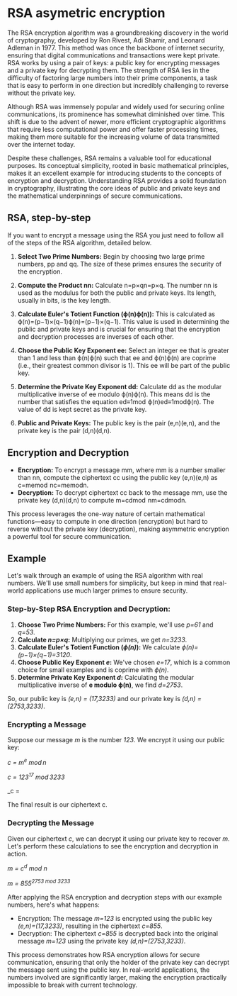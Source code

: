 # RSA asymetric encryption

The RSA encryption algorithm was a groundbreaking discovery in the world of cryptography, developed by Ron Rivest, Adi Shamir, and Leonard Adleman in 1977. This method was once the backbone of internet security, ensuring that digital communications and transactions were kept private. RSA works by using a pair of keys: a public key for encrypting messages and a private key for decrypting them. The strength of RSA lies in the difficulty of factoring large numbers into their prime components, a task that is easy to perform in one direction but incredibly challenging to reverse without the private key.

Although RSA was immensely popular and widely used for securing online communications, its prominence has somewhat diminished over time. This shift is due to the advent of newer, more efficient cryptographic algorithms that require less computational power and offer faster processing times, making them more suitable for the increasing volume of data transmitted over the internet today.

Despite these challenges, RSA remains a valuable tool for educational purposes. Its conceptual simplicity, rooted in basic mathematical principles, makes it an excellent example for introducing students to the concepts of encryption and decryption. Understanding RSA provides a solid foundation in cryptography, illustrating the core ideas of public and private keys and the mathematical underpinnings of secure communications.

## RSA, step-by-step

If you want to encrypt a message using the RSA you just need to follow all of the steps of the RSA algorithm, detailed below.

1. **Select Two Prime Numbers:** Begin by choosing two large prime numbers, pp and qq. The size of these primes ensures the security of the encryption.

2. **Compute the Product nn:** Calculate n=p×qn=p×q. The number nn is used as the modulus for both the public and private keys. Its length, usually in bits, is the key length.
3. **Calculate Euler's Totient Function (ϕ(n)ϕ(n)):** This is calculated as ϕ(n)=(p−1)×(q−1)ϕ(n)=(p−1)×(q−1). This value is used in determining the public and private keys and is crucial for ensuring that the encryption and decryption processes are inverses of each other.
4. **Choose the Public Key Exponent ee:** Select an integer ee that is greater than 1 and less than ϕ(n)ϕ(n) such that ee and ϕ(n)ϕ(n) are coprime (i.e., their greatest common divisor is 1). This ee will be part of the public key.
5. **Determine the Private Key Exponent dd:** Calculate dd as the modular multiplicative inverse of ee modulo ϕ(n)ϕ(n). This means dd is the number that satisfies the equation ed≡1mod  ϕ(n)ed≡1modϕ(n). The value of dd is kept secret as the private key.
6. **Public and Private Keys:** The public key is the pair (e,n)(e,n), and the private key is the pair (d,n)(d,n).

## Encryption and Decryption

* **Encryption:** To encrypt a message mm, where mm is a number smaller than nn, compute the ciphertext cc using the public key (e,n)(e,n) as c=memod  nc=memodn.
* **Decryption:** To decrypt ciphertext cc back to the message mm, use the private key (d,n)(d,n) to compute m=cdmod  nm=cdmodn.

This process leverages the one-way nature of certain mathematical functions—easy to compute in one direction (encryption) but hard to reverse without the private key (decryption), making asymmetric encryption a powerful tool for secure communication.

## Example 

Let's walk through an example of using the RSA algorithm with real numbers. We'll use small numbers for simplicity, but keep in mind that real-world applications use much larger primes to ensure security.

### Step-by-Step RSA Encryption and Decryption:

1. **Choose Two Prime Numbers:** For this example, we'll use _p=61_ and _q=53_.
2. **Calculate _n=p×q_:** Multiplying our primes, we get _n=3233_.
3. **Calculate Euler's Totient Function (_ϕ(n)_):** We calculate _ϕ(n)=(p−1)×(q−1)=3120_.
4. **Choose Public Key Exponent _e_:** We've chosen _e=17_, which is a common choice for small examples and is coprime with _ϕ(n)_.
5. **Determine Private Key Exponent _d_:** Calculating the modular multiplicative inverse of **e modulo ϕ(n)**, we find _d=2753_.

So, our public key is _(e,n) = (17,3233)_ and our private key is _(d,n) = (2753,3233)_.

### Encrypting a Message

Suppose our message _m_ is the number _123_. We encrypt it using our public key:

_c = m<sup>e</sup> mod n_

_c = 123<sup>17</sup> mod 3233_

_c = 

The final result is our ciphertext c.

### Decrypting the Message

Given our ciphertext _c_, we can decrypt it using our private key to recover _m_. Let's perform these calculations to see the encryption and decryption in action.

_m = c<sup>d</sup> mod n_

_m = 855<sup>2753 mod 3233_

After applying the RSA encryption and decryption steps with our example numbers, here's what happens:

* Encryption: The message _m=123_ is encrypted using the public key _(e,n)=(17,3233)_, resulting in the ciphertext _c=855_.
* Decryption: The ciphertext _c=855_ is decrypted back into the original message _m=123_ using the private key _(d,n)=(2753,3233)_.

This process demonstrates how RSA encryption allows for secure communication, ensuring that only the holder of the private key can decrypt the message sent using the public key. In real-world applications, the numbers involved are significantly larger, making the encryption practically impossible to break with current technology.

